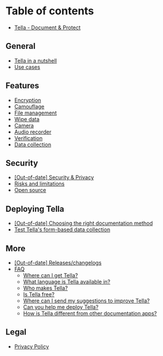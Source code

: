 # Table of contents

* [Tella - Document & Protect](README.md)

## General <a href="#general-1" id="general-1"></a>

* [Tella in a nutshell](general-1/tella-in-a-nutshell.md)
* [Use cases](general-1/what-is-tella-used-for.md)

## Features

* [Encryption](features/encryption.md)
* [Camouflage](features/camouflage.md)
* [File management](features/file-management.md)
* [Wipe data](features/panic-button.md)
* [Camera](features/camera.md)
* [Audio recorder](features/audio-recorder.md)
* [Verification](features/verification.md)
* [Data collection](features/documentation-and-data-collection.md)

## Security

* [\[Out-of-date\] Security & Privacy](security/how-secure-is-whistler.md)
* [Risks and limitations](security/risks-and-limitations.md)
* [Open source](security/open-source.md)

## Deploying Tella

* [\[Out-of-date\] Choosing the right documentation method](deploying-tella/choosing-the-right-documentation-method.md)
* [Test Tella's form-based data collection](deploying-tella/test-tella.md)

## More

* [\[Out-of-date\] Releases/changelogs](more/release-logs.md)
* [FAQ](more/faq/README.md)
  * [Where can I get Tella?](more/faq/where-can-i-get-tella.md)
  * [What language is Tella available in?](more/faq/what-language-is-tella-available-in.md)
  * [Who makes Tella?](more/faq/who-makes-tella.md)
  * [Is Tella free?](more/faq/is-tella-free.md)
  * [Where can I send my suggestions to improve Tella?](more/faq/i-have-an-idea-for-a-new-feature-where-can-i-send-it.md)
  * [Can you help me deploy Tella?](more/faq/can-you-help-me-deploy-tella.md)
  * [How is Tella different from other documentation apps?](more/faq/how-is-tella-different-from-other-documentation-apps.md)

## Legal

* [Privacy Policy](legal/privacy-policy.md)
